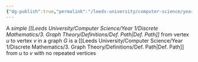 ```yaml
---
{"dg-publish":true,"permalink":"/leeds-university/computer-science/year-1/discrete-mathematics/3-graph-theory/definitions/def-simple-path/","tags":["Definition"]}
---
```


A *simple [[Leeds University/Computer Science/Year 1/Discrete Mathematics/3. Graph Theory/Definitions/Def. Path\|Def. Path]]* from vertex $u$ to vertex $v$ in a graph $G$ is a [[Leeds University/Computer Science/Year 1/Discrete Mathematics/3. Graph Theory/Definitions/Def. Path\|Def. Path]] from $u$ to $v$ with no repeated vertices